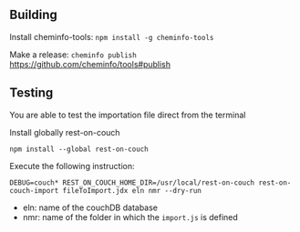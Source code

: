 ## Building

Install cheminfo-tools:
`npm install -g cheminfo-tools`

Make a release:
`cheminfo publish` https://github.com/cheminfo/tools#publish

## Testing

You are able to test the importation file direct from the terminal

Install globally rest-on-couch

`npm install --global rest-on-couch`

Execute the following instruction:

`DEBUG=couch* REST_ON_COUCH_HOME_DIR=/usr/local/rest-on-couch rest-on-couch-import fileToImport.jdx eln nmr --dry-run`

- eln: name of the couchDB database
- nmr: name of the folder in which the `import.js` is defined
